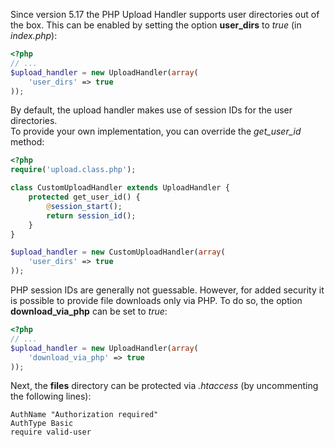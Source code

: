Since version 5.17 the PHP Upload Handler supports user directories out of the box.
This can be enabled by setting the option **user_dirs** to *true* (in *index.php*):

```php
<?php
// ...
$upload_handler = new UploadHandler(array(
    'user_dirs' => true
));
```

By default, the upload handler makes use of session IDs for the user directories.  
To provide your own implementation, you can override the *get_user_id* method:

```php
<?php
require('upload.class.php');

class CustomUploadHandler extends UploadHandler {
    protected get_user_id() {
        @session_start();
        return session_id();
    }
}

$upload_handler = new CustomUploadHandler(array(
    'user_dirs' => true
));
```

PHP session IDs are generally not guessable. However, for added security it is possible to provide file downloads only via PHP. To do so, the option **download_via_php** can be set to *true*:

```php
<?php
// ...
$upload_handler = new UploadHandler(array(
    'download_via_php' => true
));
```

Next, the **files** directory can be protected via *.htaccess* (by uncommenting the following lines):

```
AuthName "Authorization required"
AuthType Basic
require valid-user
```